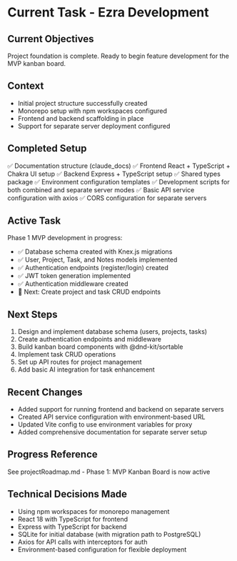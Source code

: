 # Current Task - Ezra Development

## Current Objectives
Project foundation is complete. Ready to begin feature development for the MVP kanban board.

## Context
- Initial project structure successfully created
- Monorepo setup with npm workspaces configured
- Frontend and backend scaffolding in place
- Support for separate server deployment configured

## Completed Setup
✅ Documentation structure (claude_docs)
✅ Frontend React + TypeScript + Chakra UI setup
✅ Backend Express + TypeScript setup
✅ Shared types package
✅ Environment configuration templates
✅ Development scripts for both combined and separate server modes
✅ Basic API service configuration with axios
✅ CORS configuration for separate servers

## Active Task
Phase 1 MVP development in progress:
- ✅ Database schema created with Knex.js migrations
- ✅ User, Project, Task, and Notes models implemented
- ✅ Authentication endpoints (register/login) created
- ✅ JWT token generation implemented
- ✅ Authentication middleware created
- 🔄 Next: Create project and task CRUD endpoints

## Next Steps
1. Design and implement database schema (users, projects, tasks)
2. Create authentication endpoints and middleware
3. Build kanban board components with @dnd-kit/sortable
4. Implement task CRUD operations
5. Set up API routes for project management
6. Add basic AI integration for task enhancement

## Recent Changes
- Added support for running frontend and backend on separate servers
- Created API service configuration with environment-based URL
- Updated Vite config to use environment variables for proxy
- Added comprehensive documentation for separate server setup

## Progress Reference
See projectRoadmap.md - Phase 1: MVP Kanban Board is now active

## Technical Decisions Made
- Using npm workspaces for monorepo management
- React 18 with TypeScript for frontend
- Express with TypeScript for backend
- SQLite for initial database (with migration path to PostgreSQL)
- Axios for API calls with interceptors for auth
- Environment-based configuration for flexible deployment